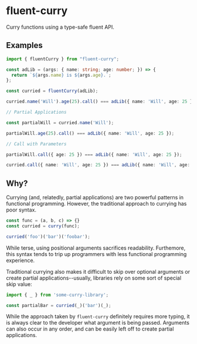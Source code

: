 # fluent-curry

Curry functions using a type-safe fluent API.

## Examples 

```ts
import { fluentCurry } from "fluent-curry";

const adLib = (args: { name: string; age: number; }) => {
  return `${args.name} is ${args.age}.`;
};

const curried = fluentCurry(adLib);

curried.name('Will').age(25).call() === adLib({ name: 'Will', age: 25 });

// Partial Applications

const partialWill = curried.name('Will');

partialWill.age(25).call() === adLib({ name: 'Will', age: 25 });

// Call with Parameters

partialWill.call({ age: 25 }) === adLib({ name: 'Will', age: 25 });

curried.call({ name: 'Will', age: 25 }) === adLib({ name: 'Will', age: 25 });

```

## Why?

Currying (and, relatedly, partial applications) are two powerful patterns in functional programming. However, the traditional approach to currying has poor syntax.

```ts
const func = (a, b, c) => {}
const curried = curry(func);

curried('foo')('bar')('foobar');

```

While terse, using positional arguments sacrifices readability. Furthemore, this syntax tends to trip up programmers with less functional programming experience.

Traditional currying also makes it difficult to skip over optional arguments or create partial applications--usually, libraries rely on some sort of special skip value:

```ts
import { _ } from 'some-curry-library';

const partialBar = curried(_)('bar')(_);
```

While the approach taken by `fluent-curry` definitely requires more typing, it is always clear to the developer what argument is being passed. Arguments can also occur in any order, and can be easily left off to create partial applications.